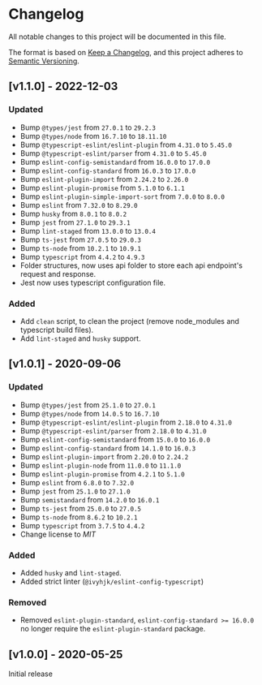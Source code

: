 # Changelog

All notable changes to this project will be documented in this file.

The format is based on [Keep a Changelog](https://keepachangelog.com/en/1.0.0/),
and this project adheres to [Semantic Versioning](https://semver.org/spec/v2.0.0.html).

## [v1.1.0] - 2022-12-03

### Updated

- Bump `@types/jest` from `27.0.1` to `29.2.3`
- Bump `@types/node` from `16.7.10` to `18.11.10`
- Bump `@typescript-eslint/eslint-plugin` from `4.31.0` to `5.45.0`
- Bump `@typescript-eslint/parser` from `4.31.0` to `5.45.0`
- Bump `eslint-config-semistandard` from `16.0.0` to `17.0.0`
- Bump `eslint-config-standard` from `16.0.3` to `17.0.0`
- Bump `eslint-plugin-import` from `2.24.2` to `2.26.0`
- Bump `eslint-plugin-promise` from `5.1.0` to `6.1.1`
- Bump `eslint-plugin-simple-import-sort` from `7.0.0` to `8.0.0`
- Bump `eslint` from `7.32.0` to `8.29.0`
- Bump `husky` from `8.0.1` to `8.0.2`
- Bump `jest` from `27.1.0` to `29.3.1`
- Bump `lint-staged` from `13.0.0` to `13.0.4`
- Bump `ts-jest` from `27.0.5` to `29.0.3`
- Bump `ts-node` from `10.2.1` to `10.9.1`
- Bump `typescript` from `4.4.2` to `4.9.3`
- Folder structures, now uses api folder to store each api endpoint's request and response.
- Jest now uses typescript configuration file.

### Added

- Add `clean` script, to clean the project (remove node_modules and typescript build files).
- Add `lint-staged` and `husky` support.

## [v1.0.1] - 2020-09-06

### Updated

- Bump `@types/jest` from `25.1.0` to `27.0.1`
- Bump `@types/node` from `14.0.5` to `16.7.10`
- Bump `@typescript-eslint/eslint-plugin` from `2.18.0` to `4.31.0`
- Bump `@typescript-eslint/parser` from `2.18.0` to `4.31.0`
- Bump `eslint-config-semistandard` from `15.0.0` to `16.0.0`
- Bump `eslint-config-standard` from `14.1.0` to `16.0.3`
- Bump `eslint-plugin-import` from `2.20.0` to `2.24.2`
- Bump `eslint-plugin-node` from `11.0.0` to `11.1.0`
- Bump `eslint-plugin-promise` from `4.2.1` to `5.1.0`
- Bump `eslint` from `6.8.0` to `7.32.0`
- Bump `jest` from `25.1.0` to `27.1.0`
- Bump `semistandard` from `14.2.0` to `16.0.1`
- Bump `ts-jest` from `25.0.0` to `27.0.5`
- Bump `ts-node` from `8.6.2` to `10.2.1`
- Bump `typescript` from `3.7.5` to `4.4.2`
- Change license to *MIT*

### Added

- Added `husky` and `lint-staged`.
- Added strict linter (`@ivyhjk/eslint-config-typescript`)

### Removed

- Removed `eslint-plugin-standard`, `eslint-config-standard >= 16.0.0` no longer require the `eslint-plugin-standard` package.

## [v1.0.0] - 2020-05-25

Initial release

[unreleased]: https://github.com/ivyhjk/khipu-client-nodejs/compare/v1.0.0...HEAD
[1.0.0]: https://github.com/ivyhjk/khipu-client-nodejs/releases/tag/v1.0.0
